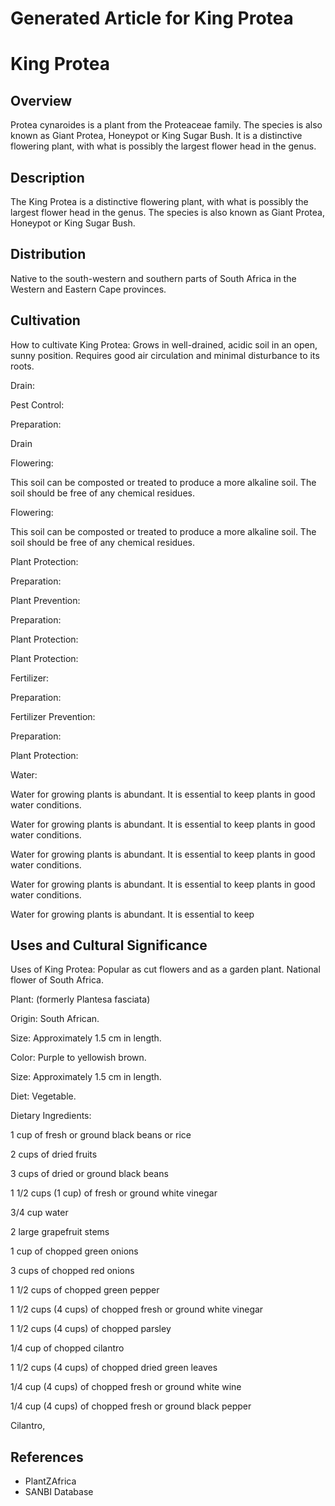 # Generated Article for King Protea

# King Protea

## Overview
Protea cynaroides is a plant from the Proteaceae family. The species is also known as Giant Protea, Honeypot or King Sugar Bush. It is a distinctive flowering plant, with what is possibly the largest flower head in the genus.

## Description
The King Protea is a distinctive flowering plant, with what is possibly the largest flower head in the genus. The species is also known as Giant Protea, Honeypot or King Sugar Bush.

## Distribution
Native to the south-western and southern parts of South Africa in the Western and Eastern Cape provinces.

## Cultivation
How to cultivate King Protea: Grows in well-drained, acidic soil in an open, sunny position. Requires good air circulation and minimal disturbance to its roots.

Drain:

Pest Control:

Preparation:

Drain

Flowering:

This soil can be composted or treated to produce a more alkaline soil. The soil should be free of any chemical residues.

Flowering:

This soil can be composted or treated to produce a more alkaline soil. The soil should be free of any chemical residues.

Plant Protection:

Preparation:

Plant Prevention:

Preparation:

Plant Protection:

Plant Protection:

Fertilizer:

Preparation:

Fertilizer Prevention:

Preparation:

Plant Protection:

Water:

Water for growing plants is abundant. It is essential to keep plants in good water conditions.

Water for growing plants is abundant. It is essential to keep plants in good water conditions.

Water for growing plants is abundant. It is essential to keep plants in good water conditions.

Water for growing plants is abundant. It is essential to keep plants in good water conditions.

Water for growing plants is abundant. It is essential to keep

## Uses and Cultural Significance
Uses of King Protea: Popular as cut flowers and as a garden plant. National flower of South Africa.

Plant: (formerly Plantesa fasciata)

Origin: South African.

Size: Approximately 1.5 cm in length.

Color: Purple to yellowish brown.

Size: Approximately 1.5 cm in length.

Diet: Vegetable.

Dietary Ingredients:

1 cup of fresh or ground black beans or rice

2 cups of dried fruits

3 cups of dried or ground black beans

1 1/2 cups (1 cup) of fresh or ground white vinegar

3/4 cup water

2 large grapefruit stems

1 cup of chopped green onions

3 cups of chopped red onions

1 1/2 cups of chopped green pepper

1 1/2 cups (4 cups) of chopped fresh or ground white vinegar

1 1/2 cups (4 cups) of chopped parsley

1/4 cup of chopped cilantro

1 1/2 cups (4 cups) of chopped dried green leaves

1/4 cup (4 cups) of chopped fresh or ground white wine

1/4 cup (4 cups) of chopped fresh or ground black pepper

Cilantro,

## References
- PlantZAfrica
- SANBI Database
